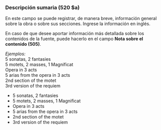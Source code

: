### Descripción sumaria (520 $a)

En este campo se puede registrar, de manera breve, información general sobre la obra o sobre sus secciones. Ingrese la información en inglés.

En caso de que desee aportar información más detallada sobre los contenidos de la fuente, puede hacerlo en el campo **Nota sobre el contenido (505)**.

_Ejemplos:_  
5 sonatas, 2 fantasies  
5 motets, 2 masses, 1 Magnificat   
Opera in 3 acts   
5 arias from the opera in 3 acts   
2nd section of the motet   
3rd version of the requiem

- 5 sonatas, 2 fantasies
- 5 motets, 2 masses, 1 Magnificat
- Opera in 3 acts
- 5 arias from the opera in 3 acts
- 2nd section of the motet
- 3rd version of the requiem
